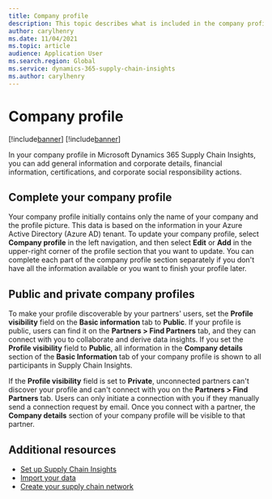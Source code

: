 ```yaml
---
title: Company profile
description: This topic describes what is included in the company profile in Microsoft Dynamics 365 Supply Chain Insights. It also explains the purpose of company profiles.
author: carylhenry
ms.date: 11/04/2021
ms.topic: article
audience: Application User
ms.search.region: Global
ms.service: dynamics-365-supply-chain-insights
ms.author: carylhenry
---
```


# Company profile

[!include[banner](includes/banner.md)]
[!include[banner](includes/preview-banner.md)]

In your company profile in Microsoft Dynamics 365 Supply Chain Insights, you can add general information and corporate details, financial information, certifications, and corporate social responsibility actions.

## Complete your company profile
Your company profile initially contains only the name of your company and the profile picture. This data is based on the information in your Azure Active Directory (Azure AD) tenant. To update your company profile, select **Company profile** in the left navigation, and then select **Edit** or **Add** in the upper-right corner of the profile section that you want to update. You can complete each part of the company profile section separately if you don't have all the information available or you want to finish your profile later.

## Public and private company profiles

To make your profile discoverable by your partners' users, set the **Profile visibility** field on the **Basic information** tab to **Public**. If your profile is public, users can find it on the **Partners \> Find Partners** tab, and they can connect with you to collaborate and derive data insights. If you set the **Profile visibility** field to **Public**, all information in the **Company details** section of the **Basic Information** tab of your company profile is shown to all participants in Supply Chain Insights.

If the **Profile visibility** field is set to **Private**, unconnected partners can't discover your profile and can't connect with you on the **Partners  \> Find Partners** tab. Users can only initiate a connection with you if they manually send a connection request by email. Once you connect with a partner, the **Company details** section of your company profile will be visible to that partner. 

## Additional resources

- [Set up Supply Chain Insights](set-up.md)
- [Import your data](ingest-data.md)
- [Create your supply chain network](partners.md)
